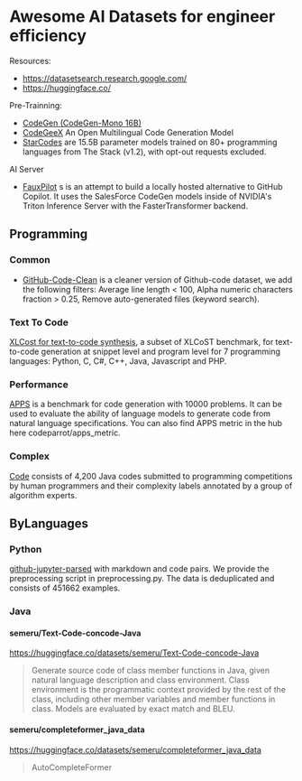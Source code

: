 # Awesome AI Datasets for engineer efficiency

Resources:

- https://datasetsearch.research.google.com/
- https://huggingface.co/

Pre-Trainning:

- [CodeGen (CodeGen-Mono 16B) ](https://huggingface.co/Salesforce/codegen-16B-mono)
- [CodeGeeX](https://github.com/THUDM/CodeGeeX) An Open Multilingual Code Generation Model 
- [StarCodes](https://huggingface.co/blog/starcoder) are 15.5B parameter models trained on 80+ programming languages from The Stack (v1.2), with opt-out requests excluded. 

AI Server

- [FauxPilot](https://github.com/fauxpilot/fauxpilot) s is an attempt to build a locally hosted alternative to GitHub Copilot. It uses the SalesForce CodeGen models inside of NVIDIA's Triton Inference Server with the FasterTransformer backend.

## Programming

### Common

- [GitHub-Code-Clean](https://huggingface.co/datasets/codeparrot/github-code-clean) is a cleaner version of Github-code dataset, we add the following filters: Average line length < 100, Alpha numeric characters fraction > 0.25, Remove auto-generated files (keyword search).

### Text To Code

[XLCost for text-to-code synthesis](https://huggingface.co/datasets/codeparrot/xlcost-text-to-code), a subset of XLCoST benchmark, for text-to-code generation at snippet level and program level for 7 programming languages: Python, C, C#, C++, Java, Javascript and PHP.

### Performance

[APPS](https://huggingface.co/datasets/codeparrot/apps) is a benchmark for code generation with 10000 problems. It can be used to evaluate the ability of language models to generate code from natural language specifications. You can also find APPS metric in the hub here codeparrot/apps_metric.

### Complex

[Code](https://huggingface.co/datasets/codeparrot/codecomplex) consists of 4,200 Java codes submitted to programming competitions by human programmers and their complexity labels annotated by a group of algorithm experts.

## ByLanguages

### Python

[github-jupyter-parsed](https://huggingface.co/codeparrot) with markdown and code pairs. We provide the preprocessing script in preprocessing.py. The data is deduplicated and consists of 451662 examples. 

### Java


#### semeru/Text-Code-concode-Java

https://huggingface.co/datasets/semeru/Text-Code-concode-Java

> Generate source code of class member functions in Java, given natural language description and class environment.
> Class environment is the programmatic context provided by the rest of the class, including other member variables and
> member functions in class. Models are evaluated by exact match and BLEU.

#### semeru/completeformer_java_data

https://huggingface.co/datasets/semeru/completeformer_java_data

> AutoCompleteFormer

